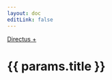```yaml
---
layout: doc
editLink: false
---
```


<script setup>
import { useData } from 'vitepress'
import Badge from '@/components/Badge.vue'
const { params } = useData()
</script>

<Badge><a href="/plus/">Directus +</a></Badge>

<h1>{{ params.title }}</h1>

<!-- @content -->
